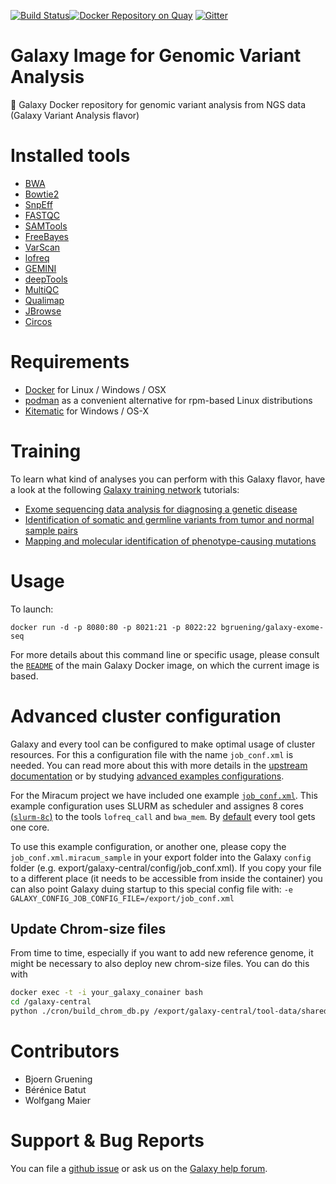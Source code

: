 [![Build Status](https://travis-ci.com/bgruening/docker-galaxy-exome-seq.svg?branch=master)](https://travis-ci.com/bgruening/docker-galaxy-exome-seq)[![Docker Repository on Quay](https://quay.io/repository/bgruening/galaxy-exome-seq/status "Docker Repository on Quay")](https://quay.io/repository/bgruening/galaxy-exome-seq)
[![Gitter](https://badges.gitter.im/bgruening/docker-galaxy-stable.svg)](https://gitter.im/bgruening/docker-galaxy-stable?utm_source=badge&utm_medium=badge&utm_campaign=pr-badge)

Galaxy Image for Genomic Variant Analysis
=========================================

:whale: Galaxy Docker repository for genomic variant analysis from NGS data (Galaxy Variant Analysis flavor)

# Installed tools

 * [BWA](http://bio-bwa.sourceforge.net/)
 * [Bowtie2](http://bowtie-bio.sourceforge.net/bowtie2)
 * [SnpEff](http://snpeff.sourceforge.net/)
 * [FASTQC](http://www.bioinformatics.babraham.ac.uk/projects/fastqc/)
 * [SAMTools](http://samtools.sourceforge.net/)
 * [FreeBayes](https://github.com/ekg/freebayes)
 * [VarScan](http://dkoboldt.github.io/varscan/)
 * [lofreq](http://csb5.github.io/lofreq/)
 * [GEMINI](http://gemini.readthedocs.org)
 * [deepTools](http://fidelram.github.io/deepTools/)
 * [MultiQC](https://multiqc.info/)
 * [Qualimap](http://qualimap.bioinfo.cipf.es/)
 * [JBrowse](http://jbrowse.org/)
 * [Circos](http://circos.ca/)

# Requirements

 - [Docker](https://docs.docker.com/installation/) for Linux / Windows / OSX
 - [podman](https://podman.io/) as a convenient alternative for rpm-based Linux distributions
 - [Kitematic](https://kitematic.com/) for Windows / OS-X

# Training

To learn what kind of analyses you can perform with this Galaxy flavor, have a
look at the following
[Galaxy training network](https://training.galaxyproject.org/training-material/)
tutorials:

- [Exome sequencing data analysis for diagnosing a genetic disease](https://galaxyproject.github.io/training-material/topics/variant-analysis/tutorials/exome-seq/tutorial.html)
- [Identification of somatic and germline variants from tumor and normal sample pairs](https://training.galaxyproject.org/training-material/topics/variant-analysis/tutorials/somatic-variants/tutorial.html)
- [Mapping and molecular identification of phenotype-causing mutations](https://galaxyproject.github.io/training-material/topics/variant-analysis/tutorials/mapping-by-sequencing/tutorial.html)

# Usage

To launch:

```
docker run -d -p 8080:80 -p 8021:21 -p 8022:22 bgruening/galaxy-exome-seq
```

For more details about this command line or specific usage, please consult the
[`README`](https://github.com/bgruening/docker-galaxy-stable/blob/master/README.md) of the main Galaxy Docker image, on which the current image is based.

# Advanced cluster configuration

Galaxy and every tool can be configured to make optimal usage of cluster resources.
For this a configuration file with the name `job_conf.xml` is needed. You can read more
about this with more details in the [upstream documentation](https://docs.galaxyproject.org/en/latest/admin/jobs.html)
or by studying [advanced examples configurations](https://github.com/galaxyproject/galaxy/blob/dev/lib/galaxy/config/sample/job_conf.xml.sample_advanced).

For the Miracum project we have included one example [`job_conf.xml`](configs/job_conf.xml.miracum_sample).
This example configuration uses SLURM as scheduler and assignes 8 cores [(`slurm-8c`)](https://github.com/bgruening/docker-galaxy-exome-seq/blob/master/configs/job_conf.xml.miracum_sample#L165) to the tools `lofreq_call` and `bwa_mem`. By [default](https://github.com/bgruening/docker-galaxy-exome-seq/blob/master/configs/job_conf.xml.miracum_sample#L19) every tool gets one core.

To use this example configuration, or another one, please copy the `job_conf.xml.miracum_sample` in your export folder into the Galaxy `config` folder
(e.g. export/galaxy-central/config/job_conf.xml). If you copy your file to a different place (it needs to be accessible from inside the container) you can
also point Galaxy duing startup to this special config file with: `-e GALAXY_CONFIG_JOB_CONFIG_FILE=/export/job_conf.xml`

## Update Chrom-size files

From time to time, especially if you want to add new reference genome, it might be necessary to also deploy new chrom-size files. You can do this with

```bash
docker exec -t -i your_galaxy_conainer bash
cd /galaxy-central
python ./cron/build_chrom_db.py /export/galaxy-central/tool-data/shared/ucsc/chrom/
```

# Contributors

- Bjoern Gruening
- Bérénice Batut
- Wolfgang Maier

# Support & Bug Reports

You can file a [github issue](https://github.com/bgruening/galaxy-exom-seq/issues) or ask us on the [Galaxy help forum](https://help.galaxyproject.org/).
